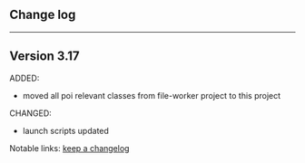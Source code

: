 ## Change log
----------------------

Version 3.17
-------------

ADDED:
 
- moved all poi relevant classes from file-worker project to this project

CHANGED:

- launch scripts updated

Notable links:
[keep a changelog](http://keepachangelog.com/en/1.0.0/)
